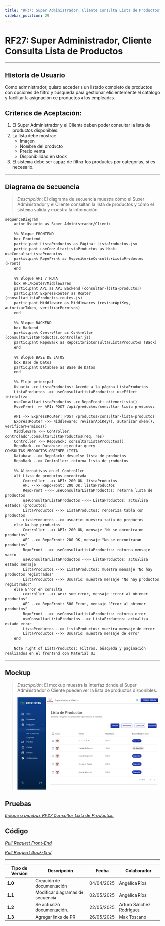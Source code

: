 ```yaml
---
title: "RF27: Super Administrador, Cliente Consulta Lista de Productos"
sidebar_position: 29
---
```


# RF27: Super Administrador, Cliente Consulta Lista de Productos

---

## Historia de Usuario

Como administrador, quiero acceder a un listado completo de productos con opciones de filtro y búsqueda para gestionar eficientemente el catálogo y facilitar la asignación de productos a los empleados.

## **Criterios de Aceptación:**

1. El Super Administrador y el Cliente deben poder consultar la lista de productos disponibles.
2. La lista debe mostrar:
   - Imagen
   - Nombre del producto
   - Precio venta
   - Disponibilidad en stock
3. El sistema debe ser capaz de filtrar los productos por categorías, si es necesario.

---

## **Diagrama de Secuencia**

> _Descripción_: El diagrama de secuencia muestra cómo el Super Administrador y el Cliente consultan la lista de productos y cómo el sistema valida y muestra la información.

```mermaid
sequenceDiagram
    actor Usuario as Super Administrador/Cliente

    %% Bloque FRONTEND
    box Frontend
    participant ListaProductos as Página: ListaProductos.jsx
    participant useConsultarListaProductos as Hook: useConsultarListaProductos
    participant RepoFront as RepositorioConsultarListaProductos (Front)
    end

    %% Bloque API / RUTA
    box API/Router/Middlewares
    participant API as API Backend (consultar-lista-productos)
    participant ExpressRouter as Router (consultarListaProductos.routes.js)
    participant Middleware as Middlewares (revisarApiKey, autorizarToken, verificarPermisos)
    end

    %% Bloque BACKEND
    box Backend
    participant Controller as Controller (consultarListaProductos.controller.js)
    participant RepoBack as RepositorioConsultarListaProductos (Back)
    end

    %% Bloque BASE DE DATOS
    box Base de Datos
    participant Database as Base de Datos
    end

    %% Flujo principal
    Usuario ->> ListaProductos: Accede a la página ListaProductos
    ListaProductos ->> useConsultarListaProductos: useEffect inicializa
    useConsultarListaProductos ->> RepoFront: obtenerLista()
    RepoFront ->> API: POST /api/productos/consultar-lista-productos

    API ->> ExpressRouter: POST /productos/consultar-lista-productos
    ExpressRouter ->> Middleware: revisarApiKey(), autorizarToken(), verificarPermisos()
    Middleware ->> Controller: controlador.consultarListaProductos(req, res)
    Controller ->> RepoBack: consultarListaProductos()
    RepoBack ->> Database: ejecutar query CONSULTAS_PRODUCTOS.OBTENER_LISTA
    Database -->> RepoBack: devuelve lista de productos
    RepoBack -->> Controller: retorna lista de productos

    %% Alternativas en el Controller
    alt Lista de productos encontrada
        Controller -->> API: 200 OK, listaProductos
        API -->> RepoFront: 200 OK, listaProductos
        RepoFront -->> useConsultarListaProductos: retorna lista de productos
        useConsultarListaProductos -->> ListaProductos: actualiza estados (productos)
        ListaProductos -->> ListaProductos: renderiza tabla con productos
        ListaProductos -->> Usuario: muestra tabla de productos
    else No hay productos
        Controller -->> API: 200 OK, mensaje "No se encontraron productos"
        API -->> RepoFront: 200 OK, mensaje "No se encontraron productos"
        RepoFront -->> useConsultarListaProductos: retorna mensaje vacío
        useConsultarListaProductos -->> ListaProductos: actualiza estado mensaje
        ListaProductos -->> ListaProductos: muestra mensaje "No hay productos registrados"
        ListaProductos -->> Usuario: muestra mensaje "No hay productos registrados"
    else Error en consulta
        Controller -->> API: 500 Error, mensaje "Error al obtener productos"
        API -->> RepoFront: 500 Error, mensaje "Error al obtener productos"
        RepoFront -->> useConsultarListaProductos: retorna error
        useConsultarListaProductos -->> ListaProductos: actualiza estado error
        ListaProductos -->> ListaProductos: muestra mensaje de error
        ListaProductos -->> Usuario: muestra mensaje de error
    end

    Note right of ListaProductos: Filtros, búsqueda y paginación realizados en el frontend con Material UI
```

---

## **Mockup**

> _Descripción_: El mockup muestra la interfaz donde el Super Administrador o Cliente pueden ver la lista de productos disponibles.

> ![Interfaz de consultar lista de usuarios](imagenes/RF27.png)

## **Pruebas**

_<u>[Enlace a pruebas RF27 Consultar Lista de Productos.](https://docs.google.com/spreadsheets/d/1NLGwGrGA5PVOEzLaqxa8Ts1D_Ng3QzzqNKWJYUzxD-M/edit?gid=1907283860#gid=1907283860)</u>_

## **Código**

_<u>[Pull Request Front-End](https://github.com/CodeAnd-Co/Frontend-Text-Lines/pull/21)</u>_

_<u>[Pull Request Back-End](https://github.com/CodeAnd-Co/Backend-textiles/pull/17)</u>_

---

| **Tipo de Versión** | **Descripción**                  | **Fecha**  | **Colaborador**          |
| ------------------- | -------------------------------- | ---------- | ------------------------ |
| **1.0**             | Creación de documentación        | 04/04/2025 | Angélica Ríos            |
| **1.1**             | Modificar diagramas de secuencia | 02/05/2025 | Angélica Ríos            |
| **1.2**             | Se actualizó documentación.      | 22/05/2025 | Arturo Sánchez Rodríguez |
| **1.3**             | Agregar links de PR              | 26/05/2025 | Max Toscano              |
